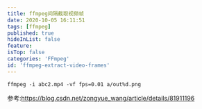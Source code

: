 ```yaml
---
title: ffmpeg间隔截取视频帧
date: 2020-10-05 16:11:51
tags: [ffmpeg]
published: true
hideInList: false
feature: 
isTop: false
categories: 'FFmpeg'
id: 'ffmpeg-extract-video-frames'
---
```

    ffmpeg -i abc2.mp4 -vf fps=0.01 a/out%d.png
    
参考:https://blog.csdn.net/zongyue_wang/article/details/81911196

